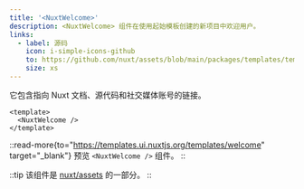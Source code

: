 ```yaml
---
title: '<NuxtWelcome>'
description: <NuxtWelcome> 组件在使用起始模板创建的新项目中欢迎用户。
links:
  - label: 源码
    icon: i-simple-icons-github
    to: https://github.com/nuxt/assets/blob/main/packages/templates/templates/welcome/index.html
    size: xs
---
```


它包含指向 Nuxt 文档、源代码和社交媒体账号的链接。

```vue [app.vue]
<template>
  <NuxtWelcome />
</template>
```

::read-more{to="https://templates.ui.nuxtjs.org/templates/welcome" target="_blank"}
预览 `<NuxtWelcome />` 组件。
::

::tip
该组件是 [nuxt/assets](https://github.com/nuxt/assets) 的一部分。
::